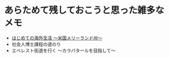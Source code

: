 # あらためて残しておこうと思った雑多なメモ

* [はじめての海外生活 〜米国メリーランド州〜](https://github.com/mhatada/note/blob/master/20190526_settle_in_the_us.md)
* 社会人博士課程の道のり
* エベレスト街道を行く 〜カラパタールを目指して〜
